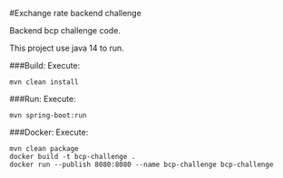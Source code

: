 #Exchange rate backend challenge

Backend bcp challenge code.

This project use java 14 to run. 

###Build:
Execute:
````
mvn clean install
````

###Run:
Execute:
````
mvn spring-boot:run
````

###Docker:
Execute:
````
mvn clean package
docker build -t bcp-challenge .
docker run --publish 8080:8080 --name bcp-challenge bcp-challenge
````
